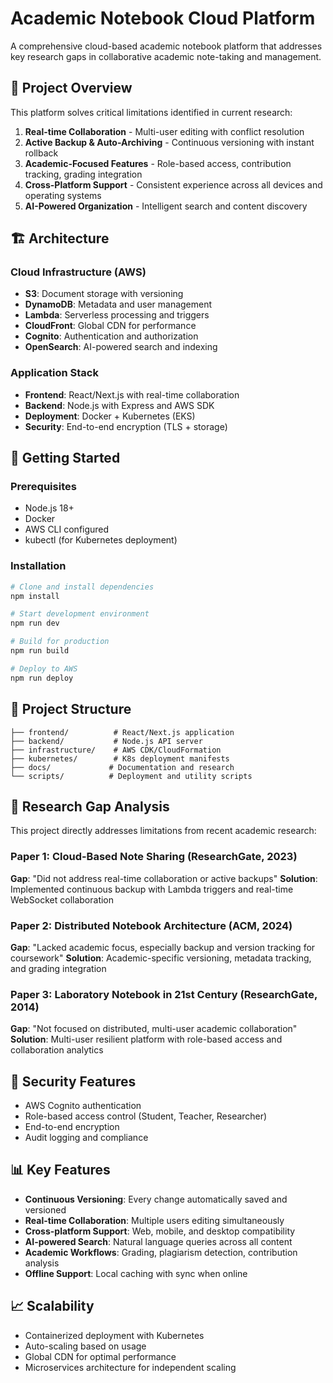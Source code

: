 # Academic Notebook Cloud Platform

A comprehensive cloud-based academic notebook platform that addresses key research gaps in collaborative academic note-taking and management.

## 🎯 Project Overview

This platform solves critical limitations identified in current research:

1. **Real-time Collaboration** - Multi-user editing with conflict resolution
2. **Active Backup & Auto-Archiving** - Continuous versioning with instant rollback
3. **Academic-Focused Features** - Role-based access, contribution tracking, grading integration
4. **Cross-Platform Support** - Consistent experience across all devices and operating systems
5. **AI-Powered Organization** - Intelligent search and content discovery

## 🏗️ Architecture

### Cloud Infrastructure (AWS)
- **S3**: Document storage with versioning
- **DynamoDB**: Metadata and user management
- **Lambda**: Serverless processing and triggers
- **CloudFront**: Global CDN for performance
- **Cognito**: Authentication and authorization
- **OpenSearch**: AI-powered search and indexing

### Application Stack
- **Frontend**: React/Next.js with real-time collaboration
- **Backend**: Node.js with Express and AWS SDK
- **Deployment**: Docker + Kubernetes (EKS)
- **Security**: End-to-end encryption (TLS + storage)

## 🚀 Getting Started

### Prerequisites
- Node.js 18+
- Docker
- AWS CLI configured
- kubectl (for Kubernetes deployment)

### Installation
```bash
# Clone and install dependencies
npm install

# Start development environment
npm run dev

# Build for production
npm run build

# Deploy to AWS
npm run deploy
```

## 📁 Project Structure

```
├── frontend/          # React/Next.js application
├── backend/           # Node.js API server
├── infrastructure/    # AWS CDK/CloudFormation
├── kubernetes/        # K8s deployment manifests
├── docs/             # Documentation and research
└── scripts/          # Deployment and utility scripts
```

## 🔬 Research Gap Analysis

This project directly addresses limitations from recent academic research:

### Paper 1: Cloud-Based Note Sharing (ResearchGate, 2023)
**Gap**: "Did not address real-time collaboration or active backups"
**Solution**: Implemented continuous backup with Lambda triggers and real-time WebSocket collaboration

### Paper 2: Distributed Notebook Architecture (ACM, 2024)
**Gap**: "Lacked academic focus, especially backup and version tracking for coursework"
**Solution**: Academic-specific versioning, metadata tracking, and grading integration

### Paper 3: Laboratory Notebook in 21st Century (ResearchGate, 2014)
**Gap**: "Not focused on distributed, multi-user academic collaboration"
**Solution**: Multi-user resilient platform with role-based access and collaboration analytics

## 🔐 Security Features

- AWS Cognito authentication
- Role-based access control (Student, Teacher, Researcher)
- End-to-end encryption
- Audit logging and compliance

## 📊 Key Features

- **Continuous Versioning**: Every change automatically saved and versioned
- **Real-time Collaboration**: Multiple users editing simultaneously
- **Cross-platform Support**: Web, mobile, and desktop compatibility
- **AI-powered Search**: Natural language queries across all content
- **Academic Workflows**: Grading, plagiarism detection, contribution analysis
- **Offline Support**: Local caching with sync when online

## 📈 Scalability

- Containerized deployment with Kubernetes
- Auto-scaling based on usage
- Global CDN for optimal performance
- Microservices architecture for independent scaling